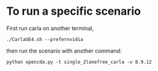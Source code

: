 # To run a specific scenario
First run carla on another terminal,

`./CarlaUE4.sh --prefernvidia`

then run the scenario with another command:

`python opencda.py -t single_2lanefree_carla -v 0.9.12`

